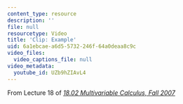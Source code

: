```yaml
---
content_type: resource
description: ''
file: null
resourcetype: Video
title: 'Clip: Example'
uid: 6a1ebcae-a6d5-5732-246f-64a0deaa8c9c
video_files:
  video_captions_file: null
video_metadata:
  youtube_id: UZb9hZIAvL4
---
```


From Lecture 18 of [_18.02 Multivariable Calculus, Fall 2007_](/courses/18-02-multivariable-calculus-fall-2007/pages/video-lectures)